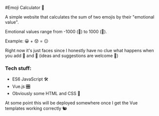 #Emoji Calculator 💯 

A simple website that calculates the sum of two emojis by their "emotional value". 

Emotional values range from -1000 (🤬) to 1000 (🤣).

Example: 😀 + 😟 = 😐

Right now it's just faces since I honestly have no clue what happens when you add 🦋 and 🍼 (ideas and suggestions are welcome 👐)

### Tech stuff:
- ES6 JavaScript 🛠
- Vue.js 🎛
- Obviously some HTML and CSS 🔩

At some point this will be deployed somewhere once I get the Vue templates working correctly 🐿